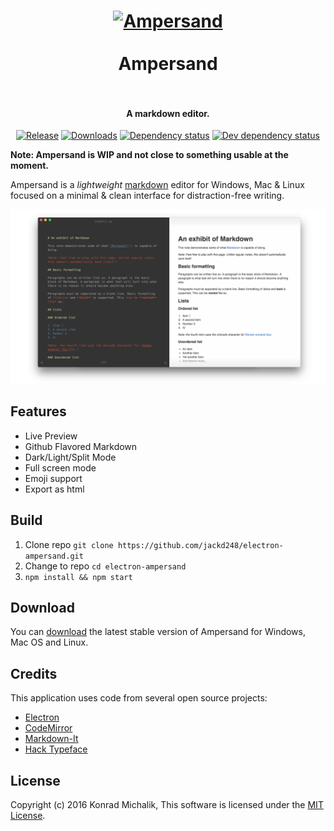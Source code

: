 <h1 align="center">
<a href="https://github.com/jackd248/electron-ampersand">
<img src="https://github.com/jackd248/electron-ampersand/blob/master/media/logo_2.png?raw=true" alt="Ampersand" width="200"/></a><br/><br/>
Ampersand
<br/>
<br/>
</h1>

<h4 align="center">A markdown editor.</h4>

<p align="center">
  <a href="https://github.com/jackd248/electron-ampersand/releases"><img src="https://img.shields.io/github/release/jackd248/electron-ampersand.svg" alt="Release"></a>
  <a href="https://github.com/jackd248/electron-ampersand/releases"><img src="https://img.shields.io/github/downloads/jackd248/electron-ampersand/total.svg" alt="Downloads"></a>
  <a href="https://david-dm.org/jackd248/electron-ampersand"><img src="https://david-dm.org/jackd248/electron-ampersand/status.svg" alt="Dependency status"></a>
  <a href="https://david-dm.org/vesparny/jackd248/electron-ampersand#info=devDependencies"><img src="https://david-dm.org/jackd248/electron-ampersand/dev-status.svg" alt="Dev dependency status"></a>
</p>

__Note: Ampersand is WIP and not close to something usable at the moment.__

Ampersand is a _lightweight_ [markdown](https://daringfireball.net/projects/markdown/) editor for Windows, Mac & Linux focused on a minimal & clean interface for distraction-free writing.

![ampersand screenshot](media/screenshot.png)

## Features

* Live Preview
* Github Flavored Markdown
* Dark/Light/Split Mode
* Full screen mode
* Emoji support
* Export as html

## Build

1. Clone repo ```git clone https://github.com/jackd248/electron-ampersand.git```
2. Change to repo ```cd electron-ampersand```
3. ```npm install && npm start```

## Download

You can [download](https://github.com/jackd248/electron-ampersand/releases) the latest stable version of Ampersand for Windows, Mac OS and Linux. 

## Credits

This application uses code from several open source projects:

* [Electron](http://electron.atom.io/)
* [CodeMirror](http://codemirror.net/)
* [Markdown-It](https://github.com/markdown-it/markdown-it)
* [Hack Typeface](https://github.com/chrissimpkins/Hack)

## License

Copyright (c) 2016 Konrad Michalik, This software is licensed under the [MIT License](LICENSE).